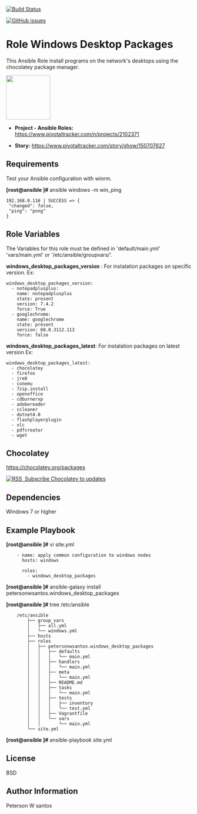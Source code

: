 [![Build Status](https://travis-ci.org/petersonwsantos/windows_desktop_packages.svg?branch=master)](https://travis-ci.org/petersonwsantos/windows_desktop_packages)

[![GitHub issues](https://img.shields.io/github/issues/badges/shields.svg?style=flat-square)](https://github.com/petersonwsantos/windows_desktop_packages)

Role Windows Desktop Packages
==============================

This Ansible Role install programs on the network's desktops using the chocolatey package manager.

<img src="https://www.pivotaltracker.com/images/v7/logos/logo_main.png" width="120">

- **Project - Ansible Roles:** https://www.pivotaltracker.com/n/projects/2102371

- **Story:** https://www.pivotaltracker.com/story/show/150707627


Requirements
------------
Test your Ansible configuration with winrm.  

**[root@ansible ]#** ansible windows -m win_ping
```
192.168.0.116 | SUCCESS => {
 "changed": false,
 "ping": "pong"
}
```
    
Role Variables
--------------

The Variables for this role must be defined in 'default/main.yml' 'vars/main.yml' or '/etc/ansible/groupvars/'.

**windows_desktop_packages_version** : For instalation packages on specific version.
Ex: 
```
windows_desktop_packages_version:
  - notepadplusplus:
    name: notepadplusplus
    state: present
    version: 7.4.2
    force: True
  - googlechrome:
    name: googlechrome
    state: present
    version: 60.0.3112.113
    force: false
```

**windows_desktop_packages_latest**: For instalation packages on latest version
Ex:
```
windows_desktop_packages_latest:
  - chocolatey
  - firefox
  - jre8
  - conemu
  - 7zip.install
  - openoffice
  - cdburnerxp
  - adobereader
  - ccleaner
  - dotnet4.0
  - flashplayerplugin
  - vlc
  - pdfcreator
  - wget
```

Chocolatey
--------------------

https://chocolatey.org/packages

<a href="https://feeds.feedburner.com/chocolatey" title="Subscribe to package updates" rel="alternate" type="application/rss+xml"><img src="https://www.feedburner.com/fb/images/pub/feed-icon32x32.png" alt="RSS" style="border:0" />&nbsp;<span> Subscribe Chocolatey to updates</span></a>


Dependencies
------------

Windows 7 or higher

Example Playbook
----------------

**[root@ansible ]#** vi site.yml
```
    - name: apply common configuration to windows nodes
      hosts: windows

      roles:
        - windows_desktop_packages
```

**[root@ansible ]#** ansible-galaxy install petersonwsantos.windows_desktop_packages

**[root@ansible ]#** tree /etc/ansible
```
    /etc/ansible
        ├── group_vars
        │   ├── all.yml
        │   └── windows.yml
        ├── hosts
        ├── roles
        │   ├── petersonwsantos.windows_desktop_packages
        │   │   ├── defaults
        │   │   │   └── main.yml
        │   │   ├── handlers
        │   │   │   └── main.yml
        │   │   ├── meta
        │   │   │   └── main.yml
        │   │   ├── README.md
        │   │   ├── tasks
        │   │   │   └── main.yml
        │   │   ├── tests
        │   │   │   ├── inventory
        │   │   │   └── test.yml
        │   │   ├── Vagrantfile
        │   │   └── vars
        │   │       └── main.yml
        └── site.yml
```



**[root@ansible ]#** ansible-playbook  site.yml 

License
-------

BSD

Author Information
------------------

Peterson W santos
